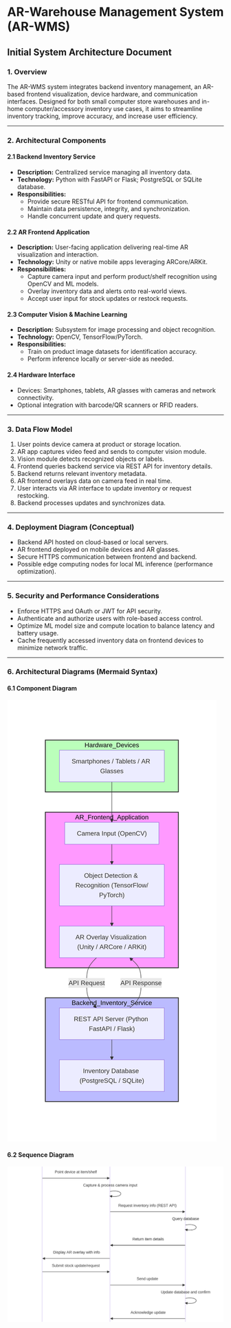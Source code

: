 # AR-Warehouse Management System (AR-WMS)  
## Initial System Architecture Document

### 1. Overview  
The AR-WMS system integrates backend inventory management, an AR-based frontend visualization, device hardware, and communication interfaces. Designed for both small computer store warehouses and in-home computer/accessory inventory use cases, it aims to streamline inventory tracking, improve accuracy, and increase user efficiency.

---

### 2. Architectural Components

#### 2.1 Backend Inventory Service  
- **Description:** Centralized service managing all inventory data.  
- **Technology:** Python with FastAPI or Flask; PostgreSQL or SQLite database.  
- **Responsibilities:**  
  - Provide secure RESTful API for frontend communication.  
  - Maintain data persistence, integrity, and synchronization.  
  - Handle concurrent update and query requests.

#### 2.2 AR Frontend Application  
- **Description:** User-facing application delivering real-time AR visualization and interaction.  
- **Technology:** Unity or native mobile apps leveraging ARCore/ARKit.  
- **Responsibilities:**  
  - Capture camera input and perform product/shelf recognition using OpenCV and ML models.  
  - Overlay inventory data and alerts onto real-world views.  
  - Accept user input for stock updates or restock requests.

#### 2.3 Computer Vision & Machine Learning  
- **Description:** Subsystem for image processing and object recognition.  
- **Technology:** OpenCV, TensorFlow/PyTorch.  
- **Responsibilities:**  
  - Train on product image datasets for identification accuracy.  
  - Perform inference locally or server-side as needed.

#### 2.4 Hardware Interface  
- Devices: Smartphones, tablets, AR glasses with cameras and network connectivity.  
- Optional integration with barcode/QR scanners or RFID readers.

---

### 3. Data Flow Model

1. User points device camera at product or storage location.  
2. AR app captures video feed and sends to computer vision module.  
3. Vision module detects recognized objects or labels.  
4. Frontend queries backend service via REST API for inventory details.  
5. Backend returns relevant inventory metadata.  
6. AR frontend overlays data on camera feed in real time.  
7. User interacts via AR interface to update inventory or request restocking.  
8. Backend processes updates and synchronizes data.

---

### 4. Deployment Diagram (Conceptual)  

- Backend API hosted on cloud-based or local servers.  
- AR frontend deployed on mobile devices and AR glasses.  
- Secure HTTPS communication between frontend and backend.  
- Possible edge computing nodes for local ML inference (performance optimization).

---

### 5. Security and Performance Considerations  

- Enforce HTTPS and OAuth or JWT for API security.  
- Authenticate and authorize users with role-based access control.  
- Optimize ML model size and compute location to balance latency and battery usage.  
- Cache frequently accessed inventory data on frontend devices to minimize network traffic.

---

### 6. Architectural Diagrams (Mermaid Syntax)

#### 6.1 Component Diagram
![Component Diagram](img/component_diagram.png)

#### 6.2 Sequence Diagram

![Sequence Diagram](img/sequence_diagram.png)